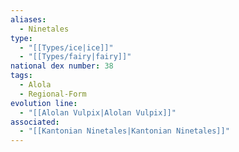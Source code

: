 ```yaml
---
aliases:
  - Ninetales
type:
  - "[[Types/ice|ice]]"
  - "[[Types/fairy|fairy]]"
national dex number: 38
tags:
  - Alola
  - Regional-Form
evolution line:
  - "[[Alolan Vulpix|Alolan Vulpix]]"
associated:
  - "[[Kantonian Ninetales|Kantonian Ninetales]]"
---
```

